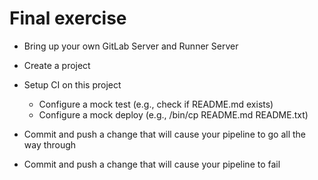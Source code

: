 # Final exercise

- Bring up your own GitLab Server and Runner Server

- Create a project

- Setup CI on this project
  - Configure a mock test (e.g., check if README.md exists)
  - Configure a mock deploy (e.g., /bin/cp README.md README.txt)

- Commit and push a change that will cause your pipeline to go all the way through

- Commit and push a change that will cause your pipeline to fail
